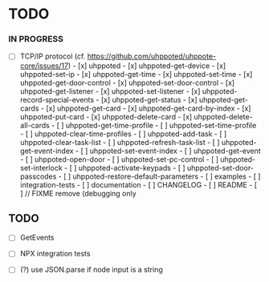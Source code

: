 # TODO

### IN PROGRESS

- [ ] TCP/IP protocol (cf. https://github.com/uhppoted/uhppote-core/issues/17)
      - [x] uhppoted
      - [x] uhppoted-get-device
      - [x] uhppoted-set-ip
      - [x] uhppoted-get-time
      - [x] uhppoted-set-time
      - [x] uhppoted-get-door-control
      - [x] uhppoted-set-door-control
      - [x] uhppoted-get-listener
      - [x] uhppoted-set-listener
      - [x] uhppoted-record-special-events
      - [x] uhppoted-get-status
      - [x] uhppoted-get-cards
      - [x] uhppoted-get-card
      - [x] uhppoted-get-card-by-index
      - [x] uhppoted-put-card
      - [x] uhppoted-delete-card
      - [x] uhppoted-delete-all-cards
      - [ ] uhppoted-get-time-profile
      - [ ] uhppoted-set-time-profile
      - [ ] uhppoted-clear-time-profiles
      - [ ] uhppoted-add-task
      - [ ] uhppoted-clear-task-list
      - [ ] uhppoted-refresh-task-list
      - [ ] uhppoted-get-event-index
      - [ ] uhppoted-set-event-index
      - [ ] uhppoted-get-event
      - [ ] uhppoted-open-door
      - [ ] uhppoted-set-pc-control
      - [ ] uhppoted-set-interlock
      - [ ] uhppoted-activate-keypads
      - [ ] uhppoted-set-door-passcodes
      - [ ] uhppoted-restore-default-parameters
      - [ ] examples
      - [ ] integration-tests
      - [ ] documentation
      - [ ] CHANGELOG
      - [ ] README
      - [ ] // FIXME remove (debugging only

## TODO

- [ ] GetEvents
- [ ] NPX integration tests
- [ ] (?) use JSON.parse if node input is a string

